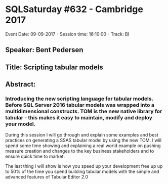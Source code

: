 # SQLSaturday #632 - Cambridge 2017
Event Date: 09-09-2017 - Session time: 16:10:00 - Track: BI
## Speaker: Bent Pedersen
## Title: Scripting tabular models
## Abstract:
### Introducing the new scripting language for tabular models. Before SQL Server 2016 tabular models was wrapped into a multidimensional constructs. TOM is the new native library for tabular - this makes it easy to maintain, modify and deploy your model.

During this session I will go through and explain some examples and best practices on generating a SSAS tabular model by using the new TOM. I will spend some time showing and explaining a real world example on pushing measure creation and changes to the key business stakeholders and to ensure quick time to market.

The last thing i will show is how you speed up your development free up up to 50% of the time you spend building tabular models with the simple and advanced features of Tabular Editor 2.0
